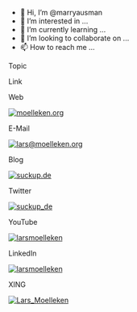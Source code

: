 - 👋 Hi, I’m @marryausman
- 👀 I’m interested in ...
- 🌱 I’m currently learning ...
- 💞️ I’m looking to collaborate on ...
- 📫 How to reach me ...

<!---
marryausman/marryausman is a ✨ special ✨ repository because its `README.md` (this file) appears on your GitHub profile.
You can click the Preview link to take a look at your changes.
--->
Topic

Link

Web

[![moelleken.org](https://camo.githubusercontent.com/6a785d513818f8ac260d106a76463a5e76361e9564d226de34cbb307b9c8edbe/68747470733a2f2f696d672e736869656c64732e696f2f62616467652f6d6f656c6c656b656e2e6f72672d3232613262303f7374796c653d666f722d7468652d6261646765266c6f676f3d266c6f676f436f6c6f723d7768697465)](https://moelleken.org/)

E-Mail

[![lars@moelleken.org](https://camo.githubusercontent.com/d84d450d18865361517a4d082df7992487d0c420693783b11d86930e56c1c5b9/68747470733a2f2f696d672e736869656c64732e696f2f62616467652f6c617273406d6f656c6c656b656e2e6f72672d3232613262303f7374796c653d666f722d7468652d6261646765266c6f676f3d6d61696c266c6f676f436f6c6f723d7768697465)](mailto:lars@moelleken.org)

Blog

[![suckup.de](https://camo.githubusercontent.com/0f29c9b1e981ada0b91aef9dca3aa7bde96cba7eb0700d7b8c0d7e527cf798d4/68747470733a2f2f696d672e736869656c64732e696f2f62616467652f7375636b75702e64652d6534343034313f7374796c653d666f722d7468652d6261646765266c6f676f3d776f72647072657373266c6f676f436f6c6f723d7768697465)](https://suckup.de/)

Twitter

[![suckup_de](https://camo.githubusercontent.com/921db4b98b19ad25f4f0662a727a0a2f5cf183c1dd9e279e9e503a5b42cf7b64/68747470733a2f2f696d672e736869656c64732e696f2f747769747465722f666f6c6c6f772f7375636b75705f64653f7374796c653d666f722d7468652d6261646765266c6f676f3d7477697474657226636f6c6f723d316439626630)](https://twitter.com/suckup_de/)

YouTube

[![larsmoelleken](https://camo.githubusercontent.com/2d52fe6ee841e394fcec079ab93fcbc9ffe7f1f1f568b00075b7d57b03b9445e/68747470733a2f2f696d672e736869656c64732e696f2f796f75747562652f6368616e6e656c2f76696577732f55435f49433830704c66474e64707a6573616359326236413f7374796c653d666f722d7468652d6261646765266c6f676f3d596f755475626526636f6c6f723d464630303030)](https://www.youtube.com/c/larsmoelleken)

LinkedIn

[![larsmoelleken](https://camo.githubusercontent.com/87d2b366fe9659d5c2c1b646712c8e12402ac06402f3040e7319b0a72c09b0d1/68747470733a2f2f696d672e736869656c64732e696f2f62616467652f6c6172736d6f656c6c656b656e2d3045373641383f7374796c653d666f722d7468652d6261646765266c6f676f3d4c696e6b6564496e266c6f676f436f6c6f723d7768697465)](https://www.linkedin.com/in/larsmoelleken/)

XING

[![Lars_Moelleken](https://camo.githubusercontent.com/88a52af2bacbfdfe5de0880f4342e7a2c4b83a397daddb798e2a62f7fe99d517/68747470733a2f2f696d672e736869656c64732e696f2f62616467652f4c6172735f4d6f656c6c656b656e2d3132363536373f7374796c653d666f722d7468652d6261646765266c6f676f3d58494e47266c6f676f436f6c6f723d7768697465)](https://www.xing.com/profile/Lars_Moelleken/)
